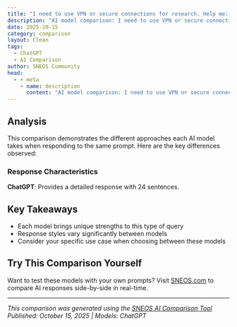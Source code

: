 ```yaml
---
title: "I need to use VPN or secure connections for research. Help me: 1) Understand when VPN is needed (remote access"
description: "AI model comparison: I need to use VPN or secure connections for research. Help me: 1) Understand when VPN is needed (rem..."
date: 2025-10-15
category: comparison
layout: Clean
tags:
  - ChatGPT
  - AI Comparison
author: SNEOS Community
head:
  - - meta
    - name: description
      content: "AI model comparison: I need to use VPN or secure connections for research. Help me: 1) Understand when VPN is needed (remote access..."
---
```


<ChatComparison
  title="I need to use VPN or secure connections for research. Help me: 1) Understand when VPN is needed (remote access"
  prompt="I need to use VPN or secure connections for research. Help me: 1) Understand when VPN is needed (remote access"
  :responses='{"ChatGPT": "Using a VPN (Virtual Private Network) or secure connections is essential for several reasons, particularly when conducting research or accessing sensitive information. Here\u2019s a breakdown of when and why you might need a VPN:\n\n### When to Use a VPN\n\n1. **Remote Access**:\n   - **Working from Home or Away**: If you are accessing company resources, databases, or research materials from a remote location (like your home or while traveling), a VPN can help secure your connection, ensuring that sensitive data is protected from potential interception.\n   - **Accessing University Resources**: Many educational institutions require a VPN connection for students and researchers to access library databases, journals, and other proprietary research tools.\n\n2. **Public Wi-Fi Networks**:\n   - **Using Public Wi-Fi**: If you are working in a caf\u00E9, airport, or any public space with Wi-Fi, your data may be vulnerable to eavesdropping. A VPN encrypts your internet traffic, making it difficult for others on the same network to intercept your communications.\n\n3. **Geographical Restrictions**:\n   - **Accessing Restricted Content**: Some research material or academic articles may be restricted based on your geographical location. A VPN can help you bypass these restrictions by allowing you to connect to a server in a different region where access is permitted.\n\n4. **Privacy and Anonymity**:\n   - **Protecting Your Identity**: If you are researching sensitive topics, using a VPN can help protect your identity and browsing behavior from being tracked by your Internet Service Provider (ISP), advertisers, or other third parties.\n\n5. **Sensitive Data Transmission**:\n   - **Transmitting Confidential Information**: If your research involves sharing confidential data, financial information, or personal data, a VPN adds an additional layer of security through encryption.\n\n6. **Preventing Bandwidth Throttling**:\n   - **Managing Internet Speed**: Some ISPs throttle bandwidth for certain types of internet usage. Using a VPN can help negate this by masking your activities from your ISP.\n\n### Best Practices for Using a VPN\n\n- **Choose a Reliable VPN Provider**: Look for a reputable VPN service with strong encryption standards, a no-logs policy, and good user reviews.\n- **Ensure Compatibility**: Make sure the VPN is compatible with your operating system and devices you will be using for your research.\n- **Test Connection Speeds**: Some VPNs can slow down your internet speed. Test various servers and locations to find one that provides a good balance between speed and security.\n- **Understand the Terms of Use**: Familiarize yourself with the policies regarding data security, usage limits, and what protections are offered, especially concerning academic or proprietary content.\n\n### Conclusion\n\nUsing a VPN is crucial when engaging in research that requires secure connections, particularly when accessing sensitive or restricted information remotely. Understanding the various scenarios in which a VPN is necessary can help you protect your data and maintain privacy while working on important research tasks."}' published-date="{DateTime.UtcNow:HH:mm}"
/>

## Analysis

This comparison demonstrates the different approaches each AI model takes when responding to the same prompt. Here are the key differences observed:

### Response Characteristics

**ChatGPT**: Provides a detailed response with 24 sentences. 

## Key Takeaways

- Each model brings unique strengths to this type of query
- Response styles vary significantly between models
- Consider your specific use case when choosing between these models

## Try This Comparison Yourself

Want to test these models with your own prompts? Visit [SNEOS.com](https://sneos.com) to compare AI responses side-by-side in real-time.

---

*This comparison was generated using the [SNEOS AI Comparison Tool](https://sneos.com)*
*Published: October 15, 2025 | Models: ChatGPT*
